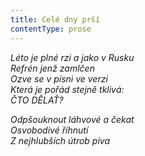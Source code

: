 ```yaml
---
title: Celé dny prší
contentType: prose
---
```


<section>

_Léto je plné rzi a jako v Rusku  
Refrén jenž zamlčen  
Ozve se v písni ve verzi  
Která je pořád stejně tklivá:  
ČTO DĚLAŤ?_

</section>

<section>

_Odpšouknout láhvové a čekat  
Osvobodivé říhnutí  
Z nejhlubších útrob piva_

</section>
